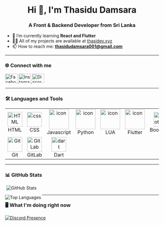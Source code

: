 <h1 align="center">Hi 👋, I'm Thasidu Damsara</h1>
<h3 align="center">A Front & Backend Developer from Sri Lanka</h3>

- 🌱 I’m currently learning **React and Flutter**
- 👨‍💻 All of my projects are available at [thasidev.xyz](https://thasidev.xyz)
- 📫 How to reach me: **thasidudamsara001@gmail.com**

---

### 🌐 Connect with me

<p align="left">
  <a href="https://fb.com/thasidu.damsara" target="_blank">
    <img src="https://raw.githubusercontent.com/rahuldkjain/github-profile-readme-generator/master/src/images/icons/Social/facebook.svg" alt="Facebook" height="30" width="40" />
  </a>
  <a href="https://instagram.com/thasi.boyy" target="_blank">
    <img src="https://raw.githubusercontent.com/rahuldkjain/github-profile-readme-generator/master/src/images/icons/Social/instagram.svg" alt="Instagram" height="30" width="40" />
  </a>
  <a href="https://discord.gg/1214592818903916635" target="_blank">
    <img src="https://raw.githubusercontent.com/rahuldkjain/github-profile-readme-generator/master/src/images/icons/Social/discord.svg" alt="Discord" height="30" width="40" />
  </a>
</p>

---

### 🛠️ Languages and Tools

<table>
  <tr>
    <td align="center"  width="96">
        <img src="https://skillicons.dev/icons?i=html" width="48" height="48" alt="HTML" />
      <br>HTML
    </td>
    <td align="center" width="96">
        <img src="https://skillicons.dev/icons?i=css" width="48" height="48" alt="css" />
      <br>CSS
    </td>
      <td align="center" width="96">
        <img src="https://techstack-generator.vercel.app/js-icon.svg" alt="icon" width="65" height="65" />
      <br>Javascript
    </td>
    <td align="center" width="96">
      <a href="#macropower-tech">
        <img src="https://techstack-generator.vercel.app/python-icon.svg" alt="icon" width="65" height="65" />
      </a>
      <br>Python
    </td>
    <td align="center" width="96">
        <img src="https://www.svgrepo.com/show/330868/lua.svg" alt="icon" width="65" height="65" />
      <br>LUA
    </td>
       <td align="center" width="96">
        <img src="https://www.vectorlogo.zone/logos/flutterio/flutterio-icon.svg" alt="icon" width="65" height="65" />
      <br>Flutter
    </td>
        </td>
    <td align="center"  width="96">
        <img src="https://skillicons.dev/icons?i=bootstrap" width="48" height="48" alt="bootstrap" />
      <br>Bootstrap
    </td>
        <td align="center" width="96">
        <img src="https://skillicons.dev/icons?i=jquery" width="48" height="48" alt="jquery" />
      <br>JQuery
    </td>
       <td align="center" width="96">
        <img src="https://techstack-generator.vercel.app/github-icon.svg" width="65" height="65" alt="GitHub" />
      <br>Github
    <td align="center" width="96">
        <img src="https://techstack-generator.vercel.app/nginx-icon.svg" alt="icon" width="50" height="50" />
      <br>Nginx
    </td>
  </tr>
  <tr>
    <td align="center" width="96">
        <img src="https://skillicons.dev/icons?i=git" width="48" height="48" alt="Git" />
      <br>Git
    </td>
    <td align="center"  width="96">
        <img src="https://skillicons.dev/icons?i=gitlab" width="48" height="48" alt="GitLab" />
      <br>GitLab
    <td align="center" width="96">
        <img src="https://skillicons.dev/icons?i=dart" width="48" height="48" alt="dart" />
      <br>Dart
    </td>
  </tr>
   <tr>
    </td>
  </tr>
 <tr>
 </tr>
</table>

---

### 📊 GitHub Stats

<p>
  &nbsp;<img align="center" src="https://github-readme-stats.vercel.app/api?username=thasizzdev&show_icons=true&locale=en" alt="GitHub Stats" />
</p>

<p>
  <img align="left" src="https://github-readme-stats.vercel.app/api/top-langs/?username=thasizzdev&langs_count=8&layout=compact&theme=default&hide_border=true&bg_color=fff&title_color=000&icon_color=000&hide=Jupyter%20Notebook" alt="Top Languages" />
</p>

---

### 🖥️ What I'm doing right now

[![Discord Presence](https://lanyard.cnrad.dev/api/1214592818903916635)](https://discord.com/users/1214592818903916635)
